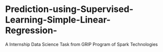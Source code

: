 # Prediction-using-Supervised-Learning-Simple-Linear-Regression-
A Internship Data Science Task from GRIP Program of Spark Technologies 
